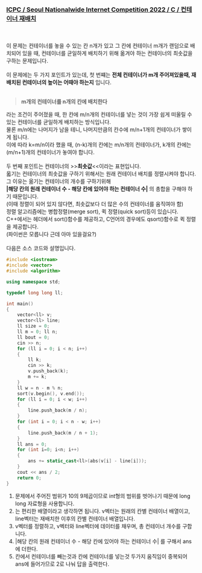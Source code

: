 ### [ICPC / Seoul Nationalwide Internet Competition 2022 / C / 컨테이너 재배치](https://www.acmicpc.net/problem/25945)
<br><br>
이 문제는 컨테이너를 놓을 수 있는 칸 n개가 있고 그 칸에 컨테이너 m개가 랜덤으로 배치되어 있을 때, 컨테이너를 균일하게 배치하기 위해 옮겨야 하는 컨테이너의 최솟값을 구하는 문제입니다.
<br><br>
이 문제에는 두 가지 포인트가 있는데, 첫 번쨰는 **전체 컨테이너가 m개 주어져있을때, 재배치된 컨테이너의 높이는 어때야 하는지** 입니다.
<br><br>
>**m개의 컨테이너를 n개의 칸에 배치한다**<br>

라는 조건이 주어졌을 때, 한 칸에 m/n개의 컨테이너를 넣는 것이 가장 쉽게 떠올릴 수 있는 컨테이너를 균일하게 배치하는 방식입니다.<br>
물론 m/n에는 나머지가 남을 테니, 나머지만큼의 칸수에 m/n+1개의 컨테이너가 쌓이게 됩니다.<br>
이에 따라 k=m/n이라 했을 때, (n-k)개의 칸에는 m/n개의 컨테이너가, k개의 칸에는 (m/n+1)개의 컨테이너가 놓여야 합니다.<br>
<br>
두 번째 포인트는 컨테이너의 >>**최솟값**<<이라는 표현입니다.  
옯기는 컨테이너의 최솟값을 구하기 위해서는 원래 컨테이너 배치를 정렬시켜야 합니다.  
그 이유는 옮기는 컨테이너의 개수를 구하기위해  
**|해당 칸의 원래 컨테이너 수 - 해당 칸에 있어야 하는 컨테이너 수|** 의 총합을 구해야 하기 때문입니다.  
(이때 정렬이 되어 있지 않다면, 최솟값보다 더 많은 수의 컨테이너를 움직여야 함)  
정렬 알고리즘에는 병합정렬(merge sort), 퀵 정렬(quick sort)등이 있습니다.  
C++에서는 <algorithm>헤더에서 sort()함수를 제공하고, C언어의 경우에도 qsort()함수로 퀵 정렬을 제공합니다.  
(파이썬은 모릅니다 근데 아마 있을걸요?)  
<br>
다음은 소스 코드와 설명입니다.  
```cpp
#include <iostream>
#include <vector>
#include <algorithm>

using namespace std;

typedef long long ll;

int main()
{
	vector<ll> v;
	vector<ll> line;
	ll size = 0;
	ll m = 0; ll n;
	ll bout = 0;
	cin >> n;
	for (ll i = 0; i < n; i++)
	{
		ll k;
		cin >> k;
		v.push_back(k);
		m += k;
	}
	ll w = n - m % n;
	sort(v.begin(), v.end());
	for (ll i = 0; i < w; i++)
	{
		line.push_back(m / n);
	}
	for (int i = 0; i < n - w; i++)
	{
		line.push_back(m / n + 1);
	}
	ll ans = 0;
	for (int i=0; i<n; i++)
	{
		ans += static_cast<ll>(abs(v[i] - line[i]));
	}
	cout << ans / 2;
	return 0;
}
```
1. 문제에서 주어진 범위가 10의 9제곱이므로 int형의 범위를 벗어나기 때문에 long long 자료형을 사용합니다.
2. <vector>는 편리한 배열이라고 생각하면 됩니다. v벡터는 원래의 칸별 컨테이너 배열이고, line벡터는 재배치한 이후의 칸별 컨테이너 배열입니다.
3. v벡터를 정렬하고, v벡터와 line벡터에 데이터를 채우며, 총 컨테이너 개수를 구합니다.
4. |해당 칸의 원래 컨테이너 수 - 해당 칸에 있어야 하는 컨테이너 수| 를 구해서 ans에 더한다.
5. 칸에서 컨테이너를 빼는것과 칸에 컨테이너를 넣는것 두가지 움직임이 중복되어 ans에 들어가므로 2로 나눠 답을 출력한다.

